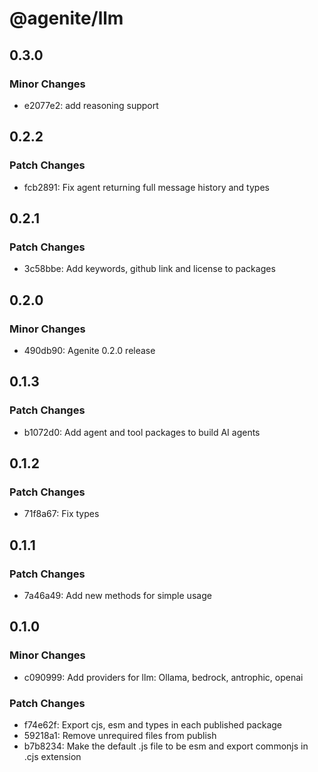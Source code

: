 # @agenite/llm

## 0.3.0

### Minor Changes

- e2077e2: add reasoning support

## 0.2.2

### Patch Changes

- fcb2891: Fix agent returning full message history and types

## 0.2.1

### Patch Changes

- 3c58bbe: Add keywords, github link and license to packages

## 0.2.0

### Minor Changes

- 490db90: Agenite 0.2.0 release

## 0.1.3

### Patch Changes

- b1072d0: Add agent and tool packages to build AI agents

## 0.1.2

### Patch Changes

- 71f8a67: Fix types

## 0.1.1

### Patch Changes

- 7a46a49: Add new methods for simple usage

## 0.1.0

### Minor Changes

- c090999: Add providers for llm: Ollama, bedrock, antrophic, openai

### Patch Changes

- f74e62f: Export cjs, esm and types in each published package
- 59218a1: Remove unrequired files from publish
- b7b8234: Make the default .js file to be esm and export commonjs in .cjs extension
